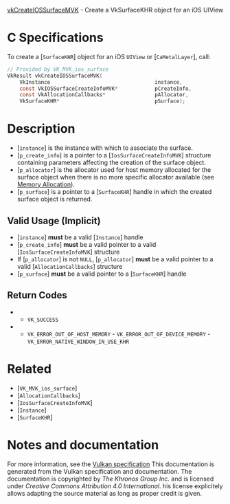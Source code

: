 [vkCreateIOSSurfaceMVK](https://www.khronos.org/registry/vulkan/specs/1.3-extensions/man/html/vkCreateIOSSurfaceMVK.html) - Create a VkSurfaceKHR object for an iOS UIView

# C Specifications
To create a [`SurfaceKHR`] object for an iOS `UIView` or
[`CaMetalLayer`], call:
```c
// Provided by VK_MVK_ios_surface
VkResult vkCreateIOSSurfaceMVK(
    VkInstance                                  instance,
    const VkIOSSurfaceCreateInfoMVK*            pCreateInfo,
    const VkAllocationCallbacks*                pAllocator,
    VkSurfaceKHR*                               pSurface);
```

# Description
- [`instance`] is the instance with which to associate the surface.
- [`p_create_info`] is a pointer to a [`IosSurfaceCreateInfoMVK`] structure containing parameters affecting the creation of the surface object.
- [`p_allocator`] is the allocator used for host memory allocated for the surface object when there is no more specific allocator available (see [Memory Allocation](https://www.khronos.org/registry/vulkan/specs/1.3-extensions/html/vkspec.html#memory-allocation)).
- [`p_surface`] is a pointer to a [`SurfaceKHR`] handle in which the created surface object is returned.

## Valid Usage (Implicit)
-  [`instance`] **must**  be a valid [`Instance`] handle
-  [`p_create_info`] **must**  be a valid pointer to a valid [`IosSurfaceCreateInfoMVK`] structure
-    If [`p_allocator`] is not `NULL`, [`p_allocator`] **must**  be a valid pointer to a valid [`AllocationCallbacks`] structure
-  [`p_surface`] **must**  be a valid pointer to a [`SurfaceKHR`] handle

## Return Codes
*   - `VK_SUCCESS` 
*   - `VK_ERROR_OUT_OF_HOST_MEMORY`  - `VK_ERROR_OUT_OF_DEVICE_MEMORY`  - `VK_ERROR_NATIVE_WINDOW_IN_USE_KHR`

# Related
- [`VK_MVK_ios_surface`]
- [`AllocationCallbacks`]
- [`IosSurfaceCreateInfoMVK`]
- [`Instance`]
- [`SurfaceKHR`]

# Notes and documentation
For more information, see the [Vulkan specification](https://www.khronos.org/registry/vulkan/specs/1.3-extensions/html/vkspec.html)
This documentation is generated from the Vulkan specification and documentation.
The documentation is copyrighted by *The Khronos Group Inc.* and is licensed under *Creative Commons Attribution 4.0 International*.
his license explicitely allows adapting the source material as long as proper credit is given.
        